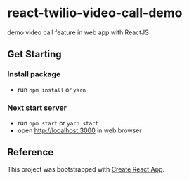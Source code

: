 # react-twilio-video-call-demo

demo video call feature in web app with ReactJS

## Get Starting

### Install package

- run `npm install` or `yarn`

### Next start server

- run `npm start` or `yarn start`
- open <http://localhost:3000> in web browser

## Reference

This project was bootstrapped with [Create React App](https://github.com/facebook/create-react-app).
